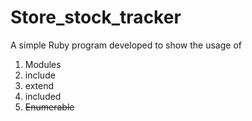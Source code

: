 # Store_stock_tracker


A simple Ruby program developed to show the usage of 
1. Modules
2. include
3. extend
4. included
5. ~~Enumerable~~
